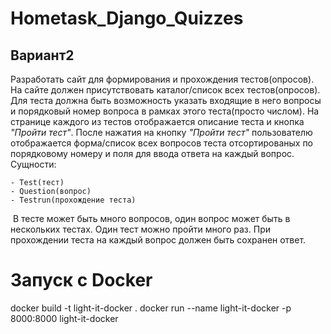 # Hometask_Django_Quizzes

## Вариант2
Разработать сайт для формирования и прохождения тестов(опросов).
На сайте должен присутствовать каталог/список всех тестов(опросов).
Для теста должна быть возможность указать входящие в него вопросы и порядковый номер вопроса в рамках этого теста(просто числом).
На странице каждого из тестов отображается описание теста и кнопка _"Пройти тест"_.
После нажатия на кнопку _"Пройти тест"_ пользователю отображается форма/список всех вопросов теста отсортированых по порядковому номеру и поля для ввода ответа на каждый вопрос.
​
Сущности:
​
```
- Test(тест)
- Question(вопрос)
- Testrun(прохождение теста)
```
​
В тесте может быть много вопросов,
один вопрос может быть в нескольких тестах.
Один тест можно пройти много раз.
При прохождении теста на каждый вопрос должен быть
сохранен ответ.


# Запуск с Docker
docker build -t light-it-docker .
docker run --name light-it-docker -p 8000:8000 light-it-docker
